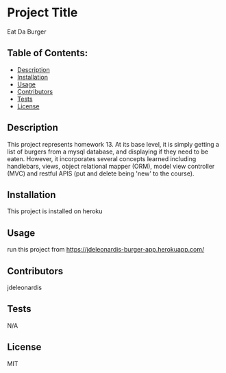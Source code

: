 # Project Title
Eat Da Burger

## Table of Contents:
- [Description](#Description)
- [Installation](#Installation)
- [Usage](#Usage)
- [Contributors](#Contributors)
- [Tests](#Tests)
- [License](#License)

## Description
This project represents homework 13.  At its base level, it is simply getting a list of burgers from a mysql database, and displaying if they need to be eaten.  However, it incorporates several concepts learned including handlebars, views, object relational mapper (ORM), model view controller (MVC) and restful APIS (put and delete being 'new' to the course).

## Installation
This project is installed on heroku

## Usage
run this project from https://jdeleonardis-burger-app.herokuapp.com/

## Contributors
jdeleonardis

## Tests
N/A

## License
MIT

